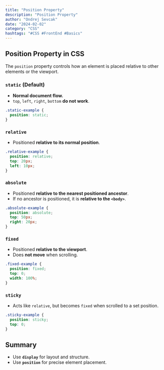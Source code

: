 ```yaml
---
title: "Position Property"
description: "Position Property"
author: "Ondrej Sevcak"
date: "2024-02-02"
category: "CSS"
hashtags: "#CSS #FrontEnd #Basics"
---
```


## Position Property in CSS

The `position` property controls how an element is placed relative to other elements or the viewport.

### `static` (Default)
- **Normal document flow.**
- `top`, `left`, `right`, `bottom` **do not work**.

```css
.static-example {
  position: static;
}
```

###  `relative`
- Positioned **relative to its normal position**.

```css
.relative-example {
  position: relative;
  top: 20px;
  left: 10px;
}
```

###  `absolute`
- Positioned **relative to the nearest positioned ancestor**.
- If no ancestor is positioned, it is **relative to the `<body>`**.

```css
.absolute-example {
  position: absolute;
  top: 50px;
  right: 20px;
}
```

### `fixed`
- Positioned **relative to the viewport**.
- Does **not move** when scrolling.

```css
.fixed-example {
  position: fixed;
  top: 0;
  width: 100%;
}
```

###  `sticky`
- Acts like `relative`, but becomes `fixed` when scrolled to a set position.

```css
.sticky-example {
  position: sticky;
  top: 0;
}
```

## Summary
- Use **`display`** for layout and structure.
- Use **`position`** for precise element placement.


